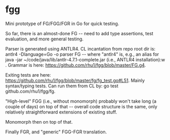 # fgg
Mini prototype of FG/FGG/FGR in Go for quick testing.

So far, there is an almost-done FG -- need to add type assertions, test evaluation, and more general testing.

Parser is generated using ANTLR4.  CL incantation from repo root dir is: antlr4 -Dlanguage=Go -o parser FG -- where "antlr4" is, e.g., an alias for java -jar ~/code/java/lib/antlr-4.7.1-complete.jar (i.e., ANTLR4 installation):w
.  Grammar is here: https://github.com/rhu1/fgg/blob/master/FG.g4.

Exiting tests are here: https://github.com/rhu1/fgg/blob/master/fg/fg_test.go#L51.  Mainly syntax/typing tests.  Can run them from CL by: go test github.com/rhu1/fgg/fg.

"High-level" FGG (i.e., without monomorph) probably won't take long (a couple of days) on top of that -- overall code structure is the same, only relatively straightforward extensions of existing stuff.

Monomorph then on top of that.

Finally FGR, and "generic" FGG-FGR translation.
